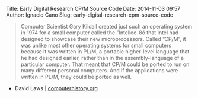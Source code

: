 Title: Early Digital Research CP/M Source Code
Date: 2014-11-03 09:57
Author: Ignacio Cano
Slug: early-digital-research-cpm-source-code

> Computer Scientist Gary Kildall created just such an operating system
> in 1974 for a small computer called the ”Intellec-8ó that Intel had
> designed to showcase their new microprocessors. Called ”CP/M”, it was
> unlike most other operating systems for small computers because it was
> written in PL/M, a portable higher-level language that he had designed
> earlier, rather than in the assembly-language of a particular
> computer. That meant that CP/M could be ported to run on many
> different personal computers. And if the applications were written in
> PL/M, they could be ported as well.

- David Laws | [computerhistory.org][]

  [computerhistory.org]: http://www.computerhistory.org/atchm/early-digital-research-cpm-source-code/
    "Early Digital Research CP/M Source Code"
